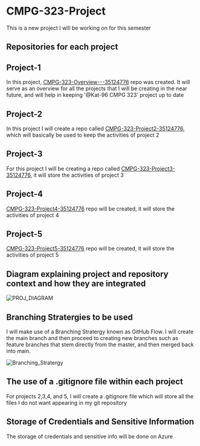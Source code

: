 # CMPG-323-Project
This is a new project I will be working on for this semester

## Repositories for each project 

## Project-1

In this project, [CMPG-323-Overview---35124776](https://github.com/Kat-96/CMPG-323-Overview---35124776) repo was created. It will serve as an overview for all the projects that I will be creating in the near future, and will help in keeping '@Kat-96 CMPG 323' project up to date

## Project-2

In this project I will create a repo called [CMPG-323-Project2-35124776](https://github.com/Kat-96/CMPG-323-Project2-35124776), which will basically be used to keep the activities of project 2

## Project-3

For this project I will be creating a repo called [CMPG-323-Project3-35124776](https://github.com/Kat-96/CMPG-323-Project3-35124776), it will store the activities of project 3

## Project-4

[CMPG-323-Project4-35124776](https://github.com/Kat-96/CMPG-323-Project4-35124776) repo will be created, it will store the activities of project 4

## Project-5

[CMPG-323-Project5-35124776](https://github.com/Kat-96/CMPG-323-Project5-35124776) repo will be created, it will store the activities of project 5

## Diagram explaining project and repository context and how they are integrated
  ![PROJ_DIAGRAM](https://user-images.githubusercontent.com/90704811/185258451-8a78f6f5-faba-469d-b534-e618be914134.png)

## Branching Stratergies to be used
 I will make use of a Branching Stratergy known as GitHub Flow.
 I will create the main branch and then proceed to creating new branches such as feature branches that stem directly from the master, and then merged back into main.
 
  ![Branching_Stratergy](https://user-images.githubusercontent.com/90704811/185412077-f35655c6-1509-42d4-8555-d9c655761c0d.png)
    
 ## The use of a .gitignore file within each project
   For projects 2,3,4, and 5, I will create a .gitignore file which will store all the files I do not want appearing in my git repository

 ## Storage of Credentials and Sensitive Information
  The storage of credentials and sensitive info will be done on Azure
